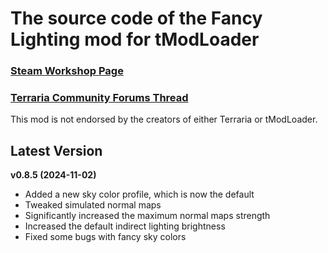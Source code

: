 ﻿# The source code of the Fancy Lighting mod for tModLoader

### [Steam Workshop Page](https://steamcommunity.com/sharedfiles/filedetails/?id=2822950837)
### [Terraria Community Forums Thread](https://forums.terraria.org/index.php?threads/fancy-lighting-mod.113067/)

This mod is not endorsed by the creators of either Terraria or tModLoader.

## Latest Version

**v0.8.5 (2024-11-02)**
- Added a new sky color profile, which is now the default
- Tweaked simulated normal maps
- Significantly increased the maximum normal maps strength
- Increased the default indirect lighting brightness
- Fixed some bugs with fancy sky colors